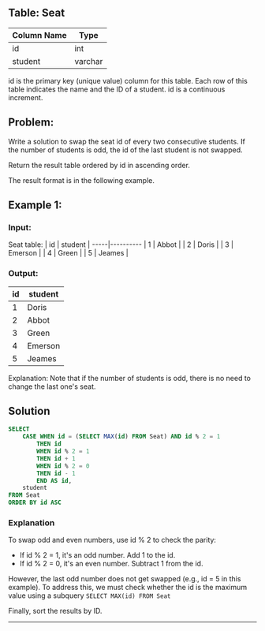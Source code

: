 ## Table: Seat

| Column Name | Type    |
|-------------|---------|
| id          | int     |
| student     | varchar |


id is the primary key (unique value) column for this table.
Each row of this table indicates the name and the ID of a student.
id is a continuous increment.

## Problem: 
Write a solution to swap the seat id of every two consecutive students. If the number of students is odd, the id of the last student is not swapped.

Return the result table ordered by id in ascending order.

The result format is in the following example.

## Example 1:

### Input: 
Seat table:
| id | student |
-----|----------
| 1  | Abbot   |
| 2  | Doris   |
| 3  | Emerson |
| 4  | Green   |
| 5  | Jeames  |


### Output: 
| id | student |
|----|---------|
| 1  | Doris   |
| 2  | Abbot   |
| 3  | Green   |
| 4  | Emerson |
| 5  | Jeames  |

Explanation: 
Note that if the number of students is odd, there is no need to change the last one's seat.

## Solution

```sql 
SELECT 
    CASE WHEN id = (SELECT MAX(id) FROM Seat) AND id % 2 = 1 
        THEN id
        WHEN id % 2 = 1
        THEN id + 1
        WHEN id % 2 = 0 
        THEN id - 1
        END AS id,
    student
FROM Seat
ORDER BY id ASC
```

### Explanation 

To swap odd and even numbers, use id % 2 to check the parity:

* If id % 2 = 1, it's an odd number. Add 1 to the id.
* If id % 2 = 0, it's an even number. Subtract 1 from the id.

However, the last odd number does not get swapped (e.g., id = 5 in this example). To address this, we must check whether the id is the maximum value using a subquery `SELECT MAX(id) FROM Seat` 

Finally, sort the results by ID.


---